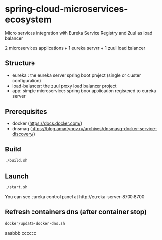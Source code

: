 # spring-cloud-microservices-ecosystem
Micro services integration with Eureka Service Registry and Zuul as load balancer

2 microservices applications + 1 eureka server + 1 zuul load balancer

## Structure
* eureka : the eureka server spring boot project (single or cluster configuration)
* load-balancer: the zuul proxy load balancer project
* app<X>: simple microservices spring boot application registered to eureka server


## Prerequisites
* docker (https://docs.docker.com/)
* dnsmaq (https://blog.amartynov.ru/archives/dnsmasq-docker-service-discovery/)


## Build
```bash
./build.sh 
```

## Launch 
```bash
./start.sh 
```

You can see eureka control panel at http://eureka-server-8700:8700

## Refresh containers dns (after container stop)
```bash
docker/update-docker-dns.sh
```



aaabbb
cccccc
